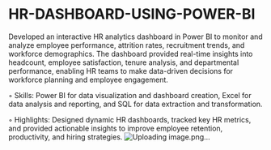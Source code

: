 # HR-DASHBOARD-USING-POWER-BI
Developed an interactive HR analytics dashboard in Power BI to monitor and analyze employee performance, attrition rates, recruitment trends, and workforce demographics. The dashboard provided real-time insights into headcount, employee satisfaction, tenure analysis, and departmental performance, enabling HR teams to make data-driven decisions for workforce planning and employee engagement.

◦ Skills: Power BI for data visualization and dashboard creation, Excel for data analysis and reporting, and SQL for data extraction and transformation.

◦ Highlights: Designed dynamic HR dashboards, tracked key HR metrics, and provided actionable insights to improve employee retention, productivity, and hiring strategies.
![Uploading image.png…]()
